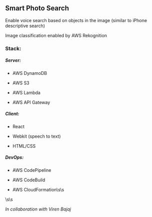 ## Smart Photo Search

Enable voice search based on objects in the image (similar to iPhone descriptive search)

Image classification enabled by AWS Rekognition

### Stack:

##### Server:
- AWS DynamoDB

- AWS S3

- AWS Lambda

- AWS API Gateway

##### Client:
- React 

- Webkit (speech to text)

- HTML/CSS


##### DevOps:
- AWS CodePipeline

- AWS CodeBuild

- AWS CloudFormation\s\s

\s\s

*In collaboration with Viren Bajaj*
